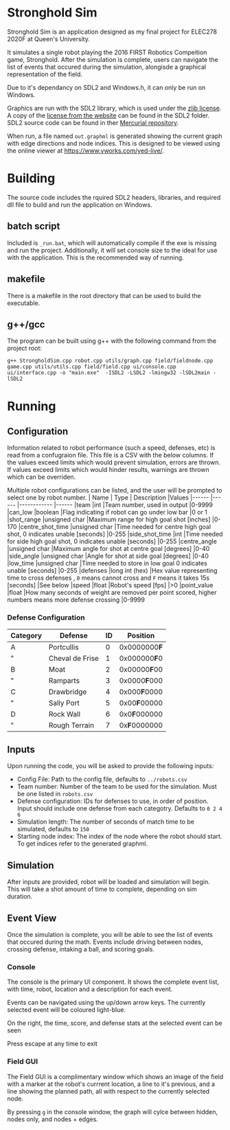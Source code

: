 # Stronghold Sim
Stronghold Sim is an application designed as my final project for ELEC278 2020F at Queen's University.

It simulates a single robot playing the 2016 FIRST Robotics Compeition game, Stronghold. After the simulation is complete, users can navigate the list of events that occured during the simulation, alongisde a graphical representation of the field.

Due to it's dependancy on SDL2 and Windows.h, it can only be run on Windows.

Graphics are run with the SDL2 library, which is used under the [zlib license](https://www.zlib.net/zlib_license.html). A copy of the [license from the website](https://www.libsdl.org/license.php) can be found in the SDL2 folder. SDL2 source code can be found in ther [Mercurial repository](https://wiki.libsdl.org/SourceCode).

When run, a file named `out.graphml` is generated showing the current graph with edge directions and node indices. This is designed to be viewed using the online viewer at https://www.yworks.com/yed-live/.
# Building
The source code includes the rquired SDL2 headers, libraries, and required dll file to build and run the application on Windows.

## batch script
Included is `_run.bat`, which will automatically compile if the exe is missing and run the project. Additionally, it will set console size to the ideal for use with the application. This is the recommended way of running.

## makefile
There is a makefile in the root directory that can be used to build the executable.
## g++/gcc
The program can be built using g++ with the following command from the project root:
```
g++ StrongholdSim.cpp robot.cpp utils/graph.cpp field/fieldnode.cpp game.cpp utils/utils.cpp field/field.cpp ui/console.cpp ui/interface.cpp -o "main.exe"  -ISDL2 -LSDL2 -lmingw32 -lSDL2main -lSDL2
```

# Running
## Configuration
Information related to robot performance (such a speed, defenses, etc) is read from a confugraion file. This file is a CSV with the below columns. If the values exceed limits which would prevent simulation, errors are thrown. If values exceed limits which would hinder results, warnings are thrown which can be overriden.

Multiple robot configurations can be listed, and the user will be prompted to select one by robot number.
| Name              | Type          | Description                                                                                                   |Values
|------             |------         |------------                                                                                                   |------
|team               |int            |Team number, used in output                                                                                    |0-9999
|can_low            |boolean        |Flag indicating if robot can go under low bar                                                                  |0 or 1
|shot_range         |unsigned char  |Maximum range for high goal shot [inches]                                                                      |0-170
|centre_shot_time   |unsigned char  |Time needed for centre high goal shot, 0 indicates unable [seconds]                                            |0-255
|side_shot_time     |int            |Time needed for side high goal shot, 0 indicates unable [seconds]                                              |0-255
|centre_angle       |unsigned char  |Maximum angle for shot at centre goal [degrees]                                                                |0-40
|side_angle         |unsigned char  |Angle for shot at side goal [degrees]                                                                          |0-40
|low_time           |unsigned char  |Time needed to store in low goal 0 indicates unable [seconds]                                                  |0-255
|defenses           |long int (hex) |Hex value representing time to cross defenses , `0` means cannot cross and `F` means it takes 15s [seconds]    |See below
|speed              |float          |Robot's speed [fps]                                                                                            |>0
|point_value        |float          |How many seconds of weight are removed per point scored, higher numbers means more defense crossing            |0-9999

### Defense Configuration
|Category   |Defense        |ID |Position  
|--------   |-------        |-- |--------  
|A          |Portcullis     |0  |0x0000000**F**
|"          |Cheval de Frise|1  |0x000000**F**0
|B          |Moat           |2  |0x00000**F**00
|"          |Ramparts       |3  |0x0000**F**000
|C          |Drawbridge     |4  |0x000**F**0000
|"          |Sally Port     |5  |0x00**F**00000
|D          |Rock Wall      |6  |0x0**F**000000
|"          |Rough Terrain  |7  |0x**F**0000000

## Inputs
Upon running the code, you will be asked to provide the following inputs:
 - Config File: Path to the config file, defaults to `../robots.csv`
 - Team number: Number of the team to be used for the simulation. Must be one listed in `robots.csv`
 - Defense configuration: IDs for defenses to use, in order of position. Input should include one defense from each categotry. Defaults to `0 2 4 6`
 - Simulation length: The number of seconds of match time to be simulated, defaults to `150`
 - Starting node index: The index of the node where the robot should start. To get indices refer to the generated graphml.

## Simulation
After inputs are provided, robot will be loaded and simulation will begin. This will take a shot amount of time to complete, depending on sim duration.

## Event View
Once the simulation is complete, you will be able to see the list of events that occured during the math. Events include driving between nodes, crossing defense, intaking a ball, and scoring goals.

### Console
The console is the primary UI component. It shows the complete event list, with time, robot, location and a description for each event. 

Events can be navigated using the up/down arrow keys. The currently selected event will be coloured light-blue.

On the right, the time, score, and defense stats at the selected event can be seen

Press escape at any time to exit

### Field GUI
The Field GUI is a complimentary window which shows an image of the field with a marker at the robot's currrent location, a line to it's previous, and a line showing the planned path, all with respect to the currently selected node.

By pressing `g` in the console window, the graph will cylce between hidden, nodes only, and nodes + edges.